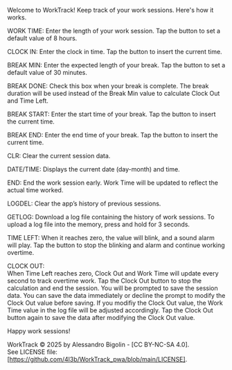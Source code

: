 Welcome to WorkTrack!
Keep track of your work sessions. Here's how it works.

WORK TIME:
Enter the length of your work session. Tap the button to set a default value of 8 hours.

CLOCK IN:
Enter the clock in time. Tap the button to insert the current time.

BREAK MIN:
Enter the expected length of your break. Tap the button to set a default value of 30 minutes.

BREAK DONE:
Check this box when your break is complete. The break duration will be used instead of the Break Min value to calculate Clock Out and Time Left.

BREAK START:
Enter the start time of your break. Tap the button to insert the current time.

BREAK END:
Enter the end time of your break. Tap the button to insert the current time.

CLR:
Clear the current session data.

DATE/TIME:
Displays the current date (day-month) and time.

END:
End the work session early. Work Time will be updated to reflect the actual time worked.

LOGDEL:
Clear the app’s history of previous sessions.

GETLOG:
Download a log file containing the history of work sessions. To upload a log file into the memory, press and hold for 3 seconds.

TIME LEFT:
When it reaches zero, the value will blink, and a sound alarm will play. Tap the button to stop the blinking and alarm and continue working overtime.

CLOCK OUT:  
When Time Left reaches zero, Clock Out and Work Time will update every second to track overtime work. Tap the Clock Out button to stop the calculation and end the session. You will be prompted to save the session data. You can save the data immediately or decline the prompt to modify the Clock Out value before saving. If you modifiy the Clock Out value, the Work Time value in the log file will be adjusted accordingly. Tap the Clock Out button again to save the data after modifying the Clock Out value.

Happy work sessions!


WorkTrack © 2025 by Alessandro Bigolin - [CC BY-NC-SA 4.0].  
See LICENSE file: [https://github.com/4l3b/WorkTrack_pwa/blob/main/LICENSE].
